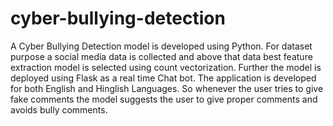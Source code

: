 # cyber-bullying-detection
A Cyber Bullying Detection model is developed using Python.
For dataset purpose a social media data is collected and above that data best feature extraction model is selected using count vectorization.
Further the model is deployed using Flask as a real time Chat bot. The application is developed for both English and Hinglish Languages.
So whenever the user tries to give fake comments the model suggests the user to give proper comments and avoids bully comments.

